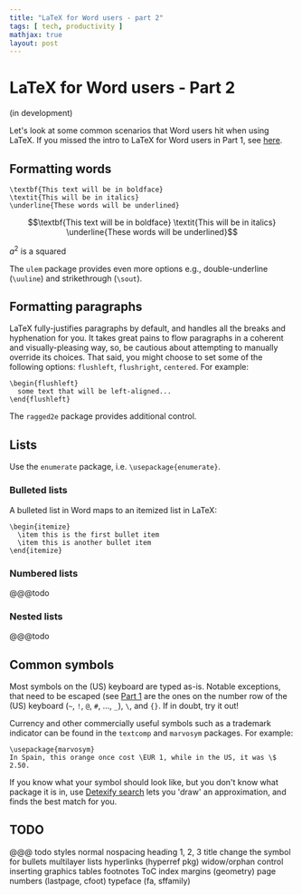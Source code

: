 ```yaml
---
title: "LaTeX for Word users - part 2"
tags: [ tech, productivity ]
mathjax: true
layout: post
---
```


# LaTeX for Word users - Part 2
(in development)

Let's look at some common scenarios that Word users hit when using LaTeX. If you missed the intro to LaTeX for Word users in Part 1, see [here](LaTeX-for-Word-users-part-1.html).

## Formatting words
```
\textbf{This text will be in boldface}
\textit{This will be in italics}
\underline{These words will be underlined}
```

```math
\textbf{This text will be in boldface}
\textit{This will be in italics}
\underline{These words will be underlined}
```

$a^2$ is a squared

The `ulem` package provides even more options e.g., double-underline (`\uuline`) and strikethrough (`\sout`).

## Formatting paragraphs
LaTeX fully-justifies paragraphs by default, and handles all the breaks and hyphenation for you. It takes great pains to flow paragraphs in a coherent and visually-pleasing way, so, be cautious about attempting to manually override its choices. That said, you might choose to set some of the following options: `flushleft`, `flushright`, `centered`. For example:


```
\begin{flushleft}
  some text that will be left-aligned...
\end{flushleft}
```

The `ragged2e` package provides additional control.
 
## Lists
Use the `enumerate` package, i.e. `\usepackage{enumerate}`.

### Bulleted lists
A bulleted list in Word maps to an itemized list in LaTeX:
```
\begin{itemize}
  \item this is the first bullet item
  \item this is another bullet item
\end{itemize}
```

### Numbered lists
@@@todo

### Nested lists
@@@todo

## Common symbols
Most symbols on the (US) keyboard are typed as-is. Notable exceptions, that need to be escaped (see [Part 1](https://sgurungp.github.io/2024/08/14/LaTeX-for-Word-users-part-1.html) are the ones on the number row of the (US) keyboard (`~`, `!`, `@`, `#`, ..., `_`), `\`,
 and `{}`. If in doubt, try it out!

Currency and other commercially useful symbols such as a trademark indicator can be found in the `textcomp` and `marvosym` packages. For example:

```
\usepackage{marvosym}
In Spain, this orange once cost \EUR 1, while in the US, it was \$ 2.50.
```

If you know what your symbol should look like, but you don't know what package it is in, use [Detexify search](https://detexify.kirelabs.org/classify.html) lets you 'draw' an approximation, and finds the best match for you.

## TODO
@@@ todo
styles
normal
nospacing
heading 1, 2, 3
title
change the symbol for bullets
multilayer lists
hyperlinks (hyperref pkg)
widow/orphan control 
inserting graphics
tables
footnotes
ToC
index
margins (geometry)
page numbers (lastpage, cfoot)
typeface (fa, sffamily)
